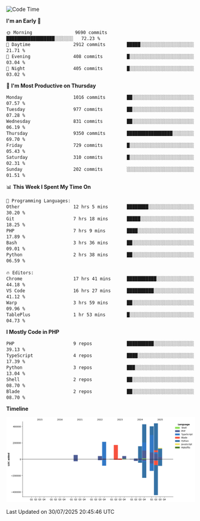 <!--START_SECTION:waka-->
![Code Time](http://img.shields.io/badge/Code%20Time-3%2C920%20hrs%2029%20mins-blue)

**I'm an Early 🐤** 

```text
🌞 Morning                9690 commits        ██████████████████░░░░░░░   72.23 % 
🌆 Daytime                2912 commits        █████░░░░░░░░░░░░░░░░░░░░   21.71 % 
🌃 Evening                408 commits         █░░░░░░░░░░░░░░░░░░░░░░░░   03.04 % 
🌙 Night                  405 commits         █░░░░░░░░░░░░░░░░░░░░░░░░   03.02 % 
```
📅 **I'm Most Productive on Thursday** 

```text
Monday                   1016 commits        ██░░░░░░░░░░░░░░░░░░░░░░░   07.57 % 
Tuesday                  977 commits         ██░░░░░░░░░░░░░░░░░░░░░░░   07.28 % 
Wednesday                831 commits         ██░░░░░░░░░░░░░░░░░░░░░░░   06.19 % 
Thursday                 9350 commits        █████████████████░░░░░░░░   69.70 % 
Friday                   729 commits         █░░░░░░░░░░░░░░░░░░░░░░░░   05.43 % 
Saturday                 310 commits         █░░░░░░░░░░░░░░░░░░░░░░░░   02.31 % 
Sunday                   202 commits         ░░░░░░░░░░░░░░░░░░░░░░░░░   01.51 % 
```


📊 **This Week I Spent My Time On** 

```text
💬 Programming Languages: 
Other                    12 hrs 5 mins       ████████░░░░░░░░░░░░░░░░░   30.20 % 
Git                      7 hrs 18 mins       █████░░░░░░░░░░░░░░░░░░░░   18.25 % 
PHP                      7 hrs 9 mins        ████░░░░░░░░░░░░░░░░░░░░░   17.89 % 
Bash                     3 hrs 36 mins       ██░░░░░░░░░░░░░░░░░░░░░░░   09.01 % 
Python                   2 hrs 38 mins       ██░░░░░░░░░░░░░░░░░░░░░░░   06.59 % 

🔥 Editors: 
Chrome                   17 hrs 41 mins      ███████████░░░░░░░░░░░░░░   44.18 % 
VS Code                  16 hrs 27 mins      ██████████░░░░░░░░░░░░░░░   41.12 % 
Warp                     3 hrs 59 mins       ██░░░░░░░░░░░░░░░░░░░░░░░   09.96 % 
TablePlus                1 hr 53 mins        █░░░░░░░░░░░░░░░░░░░░░░░░   04.73 % 
```

**I Mostly Code in PHP** 

```text
PHP                      9 repos             ██████████░░░░░░░░░░░░░░░   39.13 % 
TypeScript               4 repos             ████░░░░░░░░░░░░░░░░░░░░░   17.39 % 
Python                   3 repos             ███░░░░░░░░░░░░░░░░░░░░░░   13.04 % 
Shell                    2 repos             ██░░░░░░░░░░░░░░░░░░░░░░░   08.70 % 
Blade                    2 repos             ██░░░░░░░░░░░░░░░░░░░░░░░   08.70 % 
```



**Timeline**

![Lines of Code chart](https://raw.githubusercontent.com/abrahamgreyson/abrahamgreyson/main/assets/bar_graph.png)


 Last Updated on 30/07/2025 20:45:46 UTC
<!--END_SECTION:waka-->
